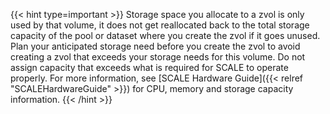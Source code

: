 &NewLine;

{{< hint type=important >}}
Storage space you allocate to a zvol is only used by that volume, it does not get reallocated back to the total storage capacity of the pool or dataset where you create the zvol if it goes unused. 
Plan your anticipated storage need before you create the zvol to avoid creating a zvol that exceeds your storage needs for this volume. 
Do not assign capacity that exceeds what is required for SCALE to operate properly. For more information, see [SCALE Hardware Guide]({{< relref "SCALEHardwareGuide" >}}) for CPU, memory and storage capacity information.
{{< /hint >}}